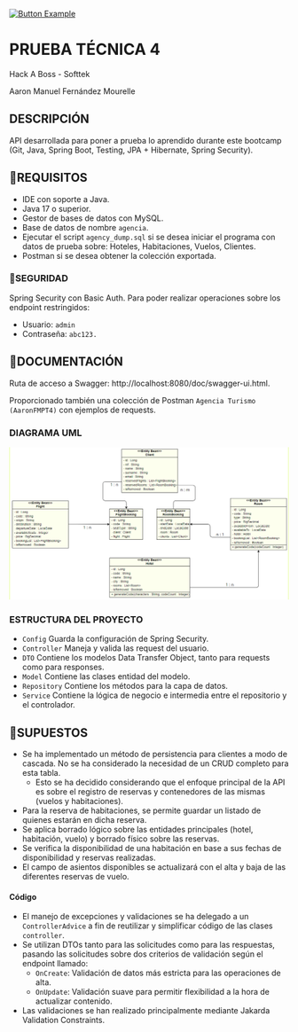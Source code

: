 [![Button Example]][Link]

[Link]: READ_ME_en.md

[Button Example]: https://img.shields.io/badge/README:%20English-6188FF?style=for-the-badge
# PRUEBA TÉCNICA 4
Hack A Boss - Softtek

Aaron Manuel Fernández Mourelle

## DESCRIPCIÓN
API desarrollada para poner a prueba lo aprendido durante este bootcamp (Git, Java, Spring Boot, Testing, JPA + Hibernate, Spring Security).

## 🔧REQUISITOS
- IDE con soporte a Java.
- Java 17 o superior.
- Gestor de bases de datos con MySQL.
- Base de datos de nombre `agencia`.
- Ejecutar el script `agency_dump.sql` si se desea iniciar el programa con datos de prueba sobre: Hoteles, Habitaciones, Vuelos, Clientes.
- Postman si se desea obtener la colección exportada.

### 🔐SEGURIDAD
Spring Security con Basic Auth. Para poder realizar operaciones sobre los endpoint restringidos:
- Usuario: `admin`
- Contraseña: `abc123.`

## 📖DOCUMENTACIÓN
Ruta de acceso a Swagger: http://localhost:8080/doc/swagger-ui.html.

Proporcionado también una colección de Postman `Agencia Turismo (AaronFMPT4)` con ejemplos de requests.

### DIAGRAMA UML
![uml_diagram](uml_diagram.png)

### ESTRUCTURA DEL PROYECTO
- `Config` Guarda la configuración de Spring Security.
- `Controller` Maneja y valida las request del usuario.
- `DTO` Contiene los modelos Data Transfer Object, tanto para requests como para responses.
- `Model` Contiene las clases entidad del modelo.
- `Repository` Contiene los métodos para la capa de datos.
- `Service` Contiene la lógica de negocio e intermedia entre el repositorio y el controlador.

## 💭SUPUESTOS
- Se ha implementado un método de persistencia para clientes a modo de cascada. No se ha considerado la necesidad de un CRUD  completo para esta tabla.
  - Esto se ha decidido considerando que el enfoque principal de la API es sobre el registro de reservas y contenedores de las mismas (vuelos y habitaciones).
- Para la reserva de habitaciones, se permite guardar un listado de quienes estarán en dicha reserva.
- Se aplica borrado lógico sobre las entidades principales (hotel, habitación, vuelo) y borrado físico sobre las reservas.
- Se verifica la disponibilidad de una habitación en base a sus fechas de disponibilidad y reservas realizadas.
- El campo de asientos disponibles se actualizará con el alta y baja de las diferentes reservas de vuelo.

#### Código
- El manejo de excepciones y validaciones se ha delegado a un `ControllerAdvice` a fin de reutilizar y simplificar código de las clases `controller`.
- Se utilizan DTOs tanto para las solicitudes como para las respuestas, pasando las solicitudes sobre dos criterios de validación según el endpoint llamado:
  - `OnCreate`: Validación de datos más estricta para las operaciones de alta.
  - `OnUpdate`: Validación suave para permitir flexibilidad a la hora de actualizar contenido.
- Las validaciones se han realizado principalmente mediante Jakarda Validation Constraints.
